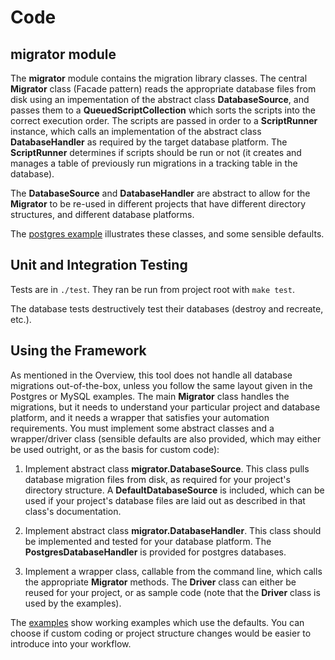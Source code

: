 # Code

## migrator module

The **migrator** module contains the migration library classes.  The central **Migrator** class (Facade pattern) reads the appropriate database files from disk using an impementation of the abstract class **DatabaseSource**, and passes them to a **QueuedScriptCollection** which sorts the scripts into the correct execution order.  The scripts are passed in order to a **ScriptRunner** instance, which calls an implementation of the abstract class **DatabaseHandler** as required by the target database platform.  The **ScriptRunner** determines if scripts should be run or not (it creates and manages a table of previously run migrations in a tracking table in the database).

The **DatabaseSource** and **DatabaseHandler** are abstract to allow for the **Migrator** to be re-used in different projects that have different directory structures, and different database platforms.

The [postgres example](../examples/README.md) illustrates these classes, and some sensible defaults.


## Unit and Integration Testing

Tests are in `./test`.  They ran be run from project root with `make test`.

The database tests destructively test their databases (destroy and recreate, etc.).


## Using the Framework

As mentioned in the Overview, this tool does not handle all database migrations out-of-the-box, unless you follow the same layout given in the Postgres or MySQL examples.  The main **Migrator** class handles the migrations, but it needs to understand your particular project and database platform, and it needs a wrapper that satisfies your automation requirements.  You must implement some abstract classes and a wrapper/driver class (sensible defaults are also provided, which may either be used outright, or as the basis for custom code):

1. Implement abstract class **migrator.DatabaseSource**.  This class pulls database migration files from disk, as required for your project's directory structure.  A **DefaultDatabaseSource** is included, which can be used if your project's database files are laid out as described in that class's documentation.

2. Implement abstract class **migrator.DatabaseHandler**.  This class should be implemented and tested for your database platform.  The **PostgresDatabaseHandler** is provided for postgres databases.

3. Implement a wrapper class, callable from the command line, which calls the appropriate **Migrator** methods.  The **Driver** class can either be reused for your project, or as sample code (note that the **Driver** class is used by the examples).

The [examples](../examples) show working examples which use the defaults.  You can choose if custom coding or project structure changes would be easier to introduce into your workflow.
